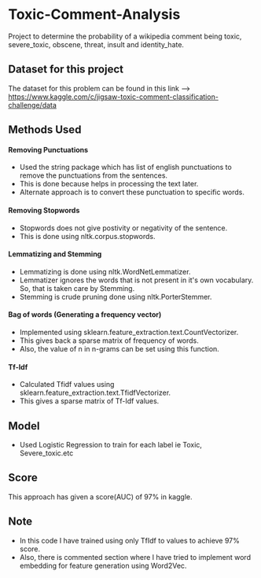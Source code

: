 # Toxic-Comment-Analysis
Project to determine the probability of a wikipedia comment being toxic, severe_toxic, obscene, threat, insult and identity_hate.

## Dataset for this project
The dataset for this problem can be found in this link --> https://www.kaggle.com/c/jigsaw-toxic-comment-classification-challenge/data

## Methods Used
#### Removing Punctuations
* Used the string package which has list of english punctuations to remove the punctuations from the sentences.
* This is done because helps in processing the text later.
* Alternate approach is to convert these punctuation to specific words.

#### Removing Stopwords
* Stopwords does not give postivity or negativity of the sentence.
* This is done using nltk.corpus.stopwords.

#### Lemmatizing and Stemming
* Lemmatizing is done using nltk.WordNetLemmatizer. 
* Lemmatizer ignores the words that is not present in it's own vocabulary. So, that is taken care by Stemming.
* Stemming is crude pruning done using nltk.PorterStemmer.

#### Bag of words (Generating a frequency vector)
* Implemented using sklearn.feature_extraction.text.CountVectorizer. 
* This gives back a sparse matrix of frequency of words.
* Also, the value of n in n-grams can be set using this function.

#### Tf-Idf
* Calculated Tfidf values using sklearn.feature_extraction.text.TfidfVectorizer. 
* This gives a sparse matrix of Tf-Idf values.

## Model
* Used Logistic Regression to train for each label ie Toxic, Severe_toxic.etc

## Score
This approach has given a score(AUC) of 97% in kaggle.

## Note
* In this code I have trained using only TfIdf to values to achieve 97% score.
* Also, there is commented section where I have tried to implement word embedding for feature generation using Word2Vec.
